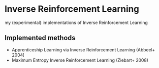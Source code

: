 # Inverse Reinforcement Learning
my (experimental) implementations of Inverse Reinforcement Learning

## Implemented methods
 - Apprenticeship Learning via Inverse Reinforcement Learning (Abbeel+ 2004)
 - Maximum Entropy Inverse Reinforcement Learning (Ziebart+ 2008)
